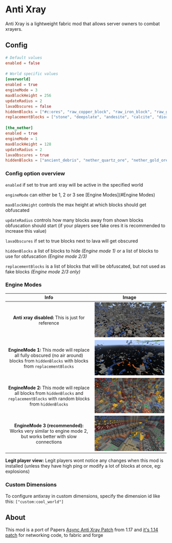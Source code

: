 # Anti Xray

Anti Xray is a lightweight fabric mod that allows server owners to combat xrayers.

## Config

```toml
# Default values
enabled = false

# World specific values
[overworld]
enabled = true
engineMode = 3
maxBlockHeight = 256
updateRadius = 2
lavaObscures = false
hiddenBlocks = ["#c:ores", "raw_copper_block", "raw_iron_block", "raw_gold_block"]
replacementBlocks = ["stone", "deepslate", "andesite", "calcite", "diorite", "dirt", "granite", "gravel", "sand", "tuff", "mossy_cobblestone", "obsidian", "clay", "infested_stone", "amethyst_block", "budding_amethyst", "chest"]

[the_nether]
enabled = true
engineMode = 1
maxBlockHeight = 128
updateRadius = 2
lavaObscures = true
hiddenBlocks = ["ancient_debris", "nether_quartz_ore", "nether_gold_ore", "gold_block", "gilded_blackstone"]
```

### Config option overview

`enabled` if set to true anti xray will be active in the specified world

`engineMode` can either be 1, 2 or 3 see [Engine Modes](#Engine Modes)

`maxBlockHeight` controls the max height at which blocks should get obfuscated

`updateRadius` controls how many blocks away from shown blocks obfuscation should start (if your players see fake ores
it is recommended to increase this value)

`lavaObscures` if set to true blocks next to lava will get obscured

`hiddenBlocks` a list of blocks to hide *(Engine mode 1)* or a list of blocks to use for obfuscation *(Engine mode 2/3)*

`replacementBlocks` is a list of blocks that will be obfuscated, but not used as fake blocks *(Engine mode 2/3 only)*

### Engine Modes

| Info | Image |
:-------------------------:|:-------------------------:
**Anti xray disabled:** This is just for reference |  ![](media/disabled.png)
**EngineMode 1:** This mode will replace all fully obscured (no air around) blocks from `hiddenBlocks` with blocks from `replacementBlocks` |  ![](media/enginemode-1.png)
**EngineMode 2:** This mode will replace all blocks from `hiddenBlocks` and `replacementBlocks` with random blocks from `hiddenBlocks` |  ![](media/enginemode-2.png)
**EngineMode 3 (recommended):** Works very similar to engine mode 2, but works better with slow connections |  ![](media/enginemode-3.png)

**Legit player view:** Legit players wont notice any changes when this mod is installed (unless they have high ping or modify a lot of blocks at once, eg: explosions)

### Custom Dimensions
To configure antixray in custom dimensions, specify the dimension id like this: `["custom:cool_world"]`

## About

This mod is a port of Papers [Async Anti Xray Patch](https://github.com/PaperMC/Paper/blob/7a64b85f9274f9a01103faafcfceb89a8b5777de/patches/server/0344-Anti-Xray.patch) from 1.17 and [it's 1.14 patch](https://github.com/PaperMC/Paper/blob/ver/1.14/Spigot-Server-Patches/0397-Anti-Xray.patch#L1379) for networking code, to fabric and forge
